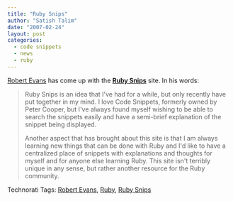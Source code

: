 ```yaml
---
title: "Ruby Snips"
author: "Satish Talim"
date: "2007-02-24"
layout: post
categories:
  - code snippets
  - news
  - ruby
---
```

[Robert Evans](http://www.puneruby.com/blog/?p=94) has come up with the
**[Ruby Snips](http://rubysnips.com/)** site. In his words:<!--more-->

> Ruby Snips is an idea that I've had for a while, but only recently
> have put together in my mind. I love Code Snippets, formerly owned by
> Peter Cooper, but I've always found myself wishing to be able to
> search the snippets easily and have a semi-brief explanation of the
> snippet being displayed.
>
> Another aspect that has brought about this site is that I am always
> learning new things that can be done with Ruby and I'd like to have a
> centralized place of snippets with explanations and thoughts for
> myself and for anyone else learning Ruby. This site isn't terribly
> unique in any sense, but rather another resource for the Ruby
> community.

Technorati Tags: [Robert Evans](http://technorati.com/tag/Robert+Evans),
[Ruby](http://technorati.com/tag/Ruby), [Ruby
Snips](http://technorati.com/tag/Ruby+Snips)
